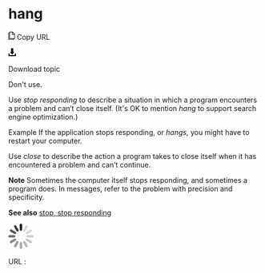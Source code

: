 ﻿# hang

![Copy URL](media/hang/Copy.png)
Copy URL

![Download](media/hang/Download.png)

Download topic

Don't use.

Use *stop responding* to describe a situation in which a program encounters a problem and can’t close itself. (It's OK to mention *hang* to support search engine optimization.)

Example If the application stops responding, or *hangs,* you might have to restart your computer. 

Use *close* to describe the action a program takes to close itself when it has encountered a problem and can’t continue. 

**Note** Sometimes
the computer itself stops responding, and sometimes a program
does. In messages, refer to the problem with precision and
specificity.

**See also** [stop, stop responding](https://worldready.cloudapp.net/Styleguide/Read?id=2700&topicid=35398)

![In progress](media/hang/activity-large.gif)

URL :
